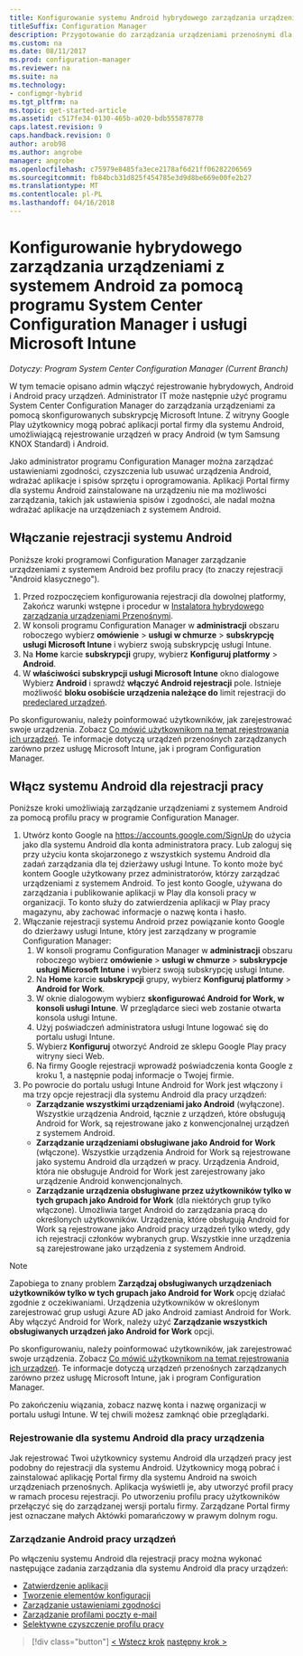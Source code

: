```yaml
---
title: Konfigurowanie systemu Android hybrydowego zarządzania urządzeniami w usłudze Microsoft Intune
titleSuffix: Configuration Manager
description: Przygotowanie do zarządzania urządzeniami przenośnymi dla systemu Android za pomocą programu Configuration Manager i usługi Intune.
ms.custom: na
ms.date: 08/11/2017
ms.prod: configuration-manager
ms.reviewer: na
ms.suite: na
ms.technology:
- configmgr-hybrid
ms.tgt_pltfrm: na
ms.topic: get-started-article
ms.assetid: c517fe34-0130-465b-a020-bdb555878778
caps.latest.revision: 9
caps.handback.revision: 0
author: arob98
ms.author: angrobe
manager: angrobe
ms.openlocfilehash: c75979e8485fa3ece2178af6d21ff06282206569
ms.sourcegitcommit: fb84bcb31d825f454785e3d9d8be669e00fe2b27
ms.translationtype: MT
ms.contentlocale: pl-PL
ms.lasthandoff: 04/16/2018
---
```

# <a name="set-up-android-hybrid-device-management-with-system-center-configuration-manager-and-microsoft-intune"></a>Konfigurowanie hybrydowego zarządzania urządzeniami z systemem Android za pomocą programu System Center Configuration Manager i usługi Microsoft Intune

*Dotyczy: Program System Center Configuration Manager (Current Branch)*

W tym temacie opisano admin włączyć rejestrowanie hybrydowych, Android i Android pracy urządzeń. Administrator IT może następnie użyć programu System Center Configuration Manager do zarządzania urządzeniami za pomocą skonfigurowanych subskrypcję Microsoft Intune. Z witryny Google Play użytkownicy mogą pobrać aplikacji portal firmy dla systemu Android, umożliwiającą rejestrowanie urządzeń w pracy Android (w tym Samsung KNOX Standard) i Android.

Jako administrator programu Configuration Manager można zarządzać ustawieniami zgodności, czyszczenia lub usuwać urządzenia Android, wdrażać aplikacje i spisów sprzętu i oprogramowania. Aplikacji Portal firmy dla systemu Android zainstalowane na urządzeniu nie ma możliwości zarządzania, takich jak ustawienia spisów i zgodności, ale nadal można wdrażać aplikacje na urządzeniach z systemem Android.  

## <a name="enable-android-enrollment"></a>Włączanie rejestracji systemu Android  
Poniższe kroki programowi Configuration Manager zarządzanie urządzeniami z systemem Android bez profilu pracy (to znaczy rejestracji "Android klasycznego").

1. Przed rozpoczęciem konfigurowania rejestracji dla dowolnej platformy, Zakończ warunki wstępne i procedur w [Instalatora hybrydowego zarządzania urządzeniami Przenośnymi](setup-hybrid-mdm.md).  
2. W konsoli programu Configuration Manager w **administracji** obszaru roboczego wybierz **omówienie** > **usługi w chmurze** > **subskrypcję usługi Microsoft Intune** i wybierz swoją subskrypcję usługi Intune.  
3. Na **Home** karcie **subskrypcji** grupy, wybierz **Konfiguruj platformy** > **Android**.  
4. W **właściwości subskrypcji usługi Microsoft Intune** okno dialogowe Wybierz **Android** i sprawdź **włączyć Android rejestracji** pole. Istnieje możliwość **bloku osobiście urządzenia należące do** limit rejestracji do [predeclared urządzeń](predeclare-devices-with-hardware-id.md).

 Po skonfigurowaniu, należy poinformować użytkowników, jak zarejestrować swoje urządzenia. Zobacz [Co mówić użytkownikom na temat rejestrowania ich urządzeń](https://docs.microsoft.com/intune/end-user-educate). Te informacje dotyczą urządzeń przenośnych zarządzanych zarówno przez usługę Microsoft Intune, jak i program Configuration Manager.

## <a name="enable-android-for-work-enrollment"></a>Włącz systemu Android dla rejestracji pracy
Poniższe kroki umożliwiają zarządzanie urządzeniami z systemem Android za pomocą profilu pracy w programie Configuration Manager.

1. Utwórz konto Google na https://accounts.google.com/SignUp do użycia jako dla systemu Android dla konta administratora pracy. Lub zaloguj się przy użyciu konta skojarzonego z wszystkich systemu Android dla zadań zarządzania dla tej dzierżawy usługi Intune. To konto może być kontem Google użytkowany przez administratorów, którzy zarządzać urządzeniami z systemem Android. To jest konto Google, używana do zarządzania i publikowanie aplikacji w Play dla konsoli pracy w organizacji. To konto służy do zatwierdzenia aplikacji w Play pracy magazynu, aby zachować informacje o nazwę konta i hasło.
2. Włączanie rejestracji systemu Android przez powiązanie konto Google do dzierżawy usługi Intune, który jest zarządzany w programie Configuration Manager:
   1. W konsoli programu Configuration Manager w **administracji** obszaru roboczego wybierz **omówienie** > **usługi w chmurze** > **subskrypcje usługi Microsoft Intune** i wybierz swoją subskrypcję usługi Intune.
   2. Na **Home** karcie **subskrypcji** grupy, wybierz **Konfiguruj platformy** > **Android for Work**.
   3. W oknie dialogowym wybierz **skonfigurować Android for Work, w konsoli usługi Intune**. W przeglądarce sieci web zostanie otwarta konsola usługi Intune.
   4. Użyj poświadczeń administratora usługi Intune logować się do portalu usługi Intune.
   5. Wybierz **Konfiguruj** otworzyć Android ze sklepu Google Play pracy witryny sieci Web.
   6. Na firmy Google rejestracji wprowadź poświadczenia konta Google z kroku 1, a następnie podaj informacje o Twojej firmie.
3. Po powrocie do portalu usługi Intune Android for Work jest włączony i ma trzy opcje rejestracji dla systemu Android dla pracy urządzeń:
   - **Zarządzanie wszystkimi urządzeniami jako Android** (wyłączone). Wszystkie urządzenia Android, łącznie z urządzeń, które obsługują Android for Work, są rejestrowane jako z konwencjonalnej urządzeń z systemem Android.
   - **Zarządzanie urządzeniami obsługiwane jako Android for Work** (włączone). Wszystkie urządzenia Android for Work są rejestrowane jako systemu Android dla urządzeń w pracy. Urządzenia Android, która nie obsługuje Android for Work jest zarejestrowany jako urządzenie Android konwencjonalnych.
   - **Zarządzanie urządzenia obsługiwane przez użytkowników tylko w tych grupach jako Android for Work** (dla niektórych grup tylko włączone). Umożliwia target Android do zarządzania pracą do określonych użytkowników. Urządzenia, które obsługują Android for Work są rejestrowane jako Android pracy urządzeń tylko wtedy, gdy ich rejestracji członków wybranych grup. Wszystkie inne urządzenia są zarejestrowane jako urządzenia z systemem Android.

> [!NOTE]
> Zapobiega to znany problem **Zarządzaj obsługiwanych urządzeniach użytkowników tylko w tych grupach jako Android for Work** opcję działać zgodnie z oczekiwaniami. Urządzenia użytkowników w określonym zarejestrować grup usługi Azure AD jako Android zamiast Android for Work. Aby włączyć Android for Work, należy użyć **Zarządzanie wszystkich obsługiwanych urządzeń jako Android for Work** opcji.


Po skonfigurowaniu, należy poinformować użytkowników, jak zarejestrować swoje urządzenia. Zobacz [Co mówić użytkownikom na temat rejestrowania ich urządzeń](https://docs.microsoft.com/intune/end-user-educate). Te informacje dotyczą urządzeń przenośnych zarządzanych zarówno przez usługę Microsoft Intune, jak i program Configuration Manager.

Po zakończeniu wiązania, zobacz nazwę konta i nazwę organizacji w portalu usługi Intune. W tej chwili możesz zamknąć obie przeglądarki.

### <a name="enroll-an-android-for-work-device"></a>Rejestrowanie dla systemu Android dla pracy urządzenia
Jak rejestrować Twoi użytkownicy systemu Android dla urządzeń pracy jest podobny do rejestracji dla systemu Android. Użytkownicy mogą pobrać i zainstalować aplikację Portal firmy dla systemu Android na swoich urządzeniach przenośnych. Aplikacja wyświetli je, aby utworzyć profil pracy w ramach procesu rejestracji. Po utworzeniu profilu pracy użytkowników przełączyć się do zarządzanej wersji portalu firmy. Zarządzane Portal firmy jest oznaczane małych Aktówki pomarańczowy w prawym dolnym rogu.

### <a name="manage-android-for-work-devices"></a>Zarządzanie Android pracy urządzeń
Po włączeniu systemu Android dla rejestracji pracy można wykonać następujące zadania zarządzania dla systemu Android dla pracy urządzeń:
- [Zatwierdzenie aplikacji](/sccm/mdm/deploy-use/creating-android-applications#approve-and-deploy-android-for-work-apps)
- [Tworzenie elementów konfiguracji](/sccm/mdm/deploy-use/create-configuration-items-for-android-for-work-devices-managed-without-the-client)
- [Zarządzanie ustawieniami zgodności](/sccm/mdm/deploy-use/create-configuration-items-for-android-for-work-devices-managed-without-the-client)
- [Zarządzanie profilami poczty e-mail](/sccm/mdm/deploy-use/create-exchange-activesync-profiles)
- [Selektywne czyszczenie profilu pracy](/sccm/mdm/deploy-use/wipe-lock-reset-devices#selective-wipe)

> [!div class="button"]
[< Wstecz krok](create-service-connection-point.md)  [następny krok >  ](set-up-additional-management.md)
